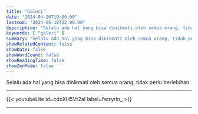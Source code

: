 ```yaml
---
title: "Galeri"
date: "2024-04-26T19:00:00"
lastmod: "2024-06-18T22:00:00"
description: "Selalu ada hal yang bisa dinikmati oleh semua orang, tidak perlu berlebihan."
keywords: [ "galeri" ]
summary: "Selalu ada hal yang bisa dinikmati oleh semua orang, tidak perlu berlebihan."
showRelatedContent: false
showDate: false
showWordCount: false
showReadingTime: false
showZenMode: false
---
```


Selalu ada hal yang bisa dinikmati oleh semua orang, tidak perlu berlebihan.

---

<!-- {{< gallery >}} <img src="./" class="grid-w50 md:grid-w33 xl:grid-w25" /> {{</ gallery >}} -->

{{< youtubeLite id=cdoXH5Vt2aI label=fwzyrln_ >}}

---
